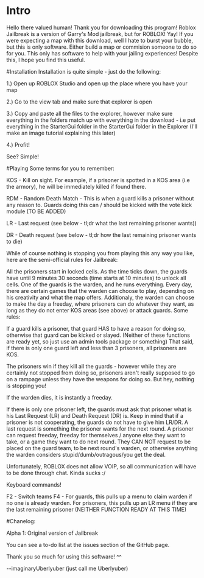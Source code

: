 # Intro
Hello there valued human! Thank you for downloading this program! Roblox Jailbreak is a version of Garry's Mod jailbreak, but for ROBLOX! Yay! If you were expecting a map with this download, well I hate to burst your bubble, but this is only software. Either build a map or commision someone to do so for you. This only has software to help with your jailing experiences! Despite this, I hope you find this useful.

#Installation
Installation is quite simple - just do the following:

1.) Open up ROBLOX Studio and open up the place where you have your map

2.) Go to the view tab and make sure that explorer is open

3.) Copy and paste all the files to the explorer, however make sure everything in the folders match up with everything in the download - i.e put everything in the StarterGui folder in the StarterGui folder in the Explorer (I'll make an image tutorial explaining this later)

4.) Profit!

See? Simple!

#Playing 
Some terms for you to remember:

KOS - Kill on sight. For example, if a prisoner is spotted in a KOS area (i.e the armory), he will be immediately killed if found there.

RDM - Random Death Match - This is when a guard kills a prisoner without any reason to. Guards doing this can / should be kicked with the vote kick module (TO BE ADDED)

LR - Last request (see below - tl;dr what the last remaining prisoner wants))

DR - Death request (see below - tl;dr how the last remaining prisoner wants to die)

While of course nothing is stopping you from playing this any way you like, here are the semi-official rules for Jailbreak:

All the prisoners start in locked cells. As the time ticks down, the guards have until 9 minutes 30 seconds (time starts at 10 minutes) to unlock all cells. One of the guards is the warden, and he runs everything. Every day, there are certain games that the warden can choose to play, depending on his creativity and what the map offers. Additionaly, the warden can choose to make the day a freeday, where prisoners can do whatever they want, as long as they do not enter KOS areas (see above) or attack guards. Some rules:

If a guard kills a prisoner, that guard HAS to have a reason for doing so, otherwise that guard can be kicked or slayed. (Neither of these functions are ready yet, so just use an admin tools package or something) That said, if there is only one guard left and less than 3 prisoners, all prisoners are KOS.

The prisoners win if they kill all the guards - however while they are certainly not stopped from doing so, prisoners aren't really supposed to go on a rampage unless they have the weapons for doing so. But hey, nothing is stopping you!

If the warden dies, it is instantly a freeday.

If there is only one prisoner left, the guards must ask that prisoner what is his Last Request (LR) and Death Request (DR) is. Keep in mind that if a prisoner is not cooperating, the guards do not have to give him LR/DR. A last request is something the prisoner wants for the next round. A prisoner can request freeday, freeday for themselves / anyone else they want to take, or a game they want to do next round. They CAN NOT request to be placed on the guard team, to be next round's warden, or otherwise anything the warden considers stupid/dumb/outragous/you get the deal.

Unfortunately, ROBLOX does not allow VOIP, so all communication will have to be done through chat. Kinda sucks :/

Keyboard commands!

F2 - Switch teams
F4 - For guards, this pulls up a menu to claim warden if no one is already warden. For prisoners, this pulls up an LR menu if they are the last remaining prisoner (NEITHER FUNCTION READY AT THIS TIME)

#Chanelog:

Alpha 1: Original version of Jailbreak

You can see a to-do list at the issues section of the GitHub page.


Thank you so much for using this software! ^^

--imaginaryUberlyuber (just call me Uberlyuber)
